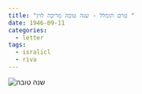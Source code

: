 ```yaml
---
title: "טרם תומלל - שנה טובה מריבה לוין "
date: 1946-09-11
categories:
  - letter
tags:
  - isralicl
  - riva
---
```


![שנה טובה](/pupko-papers/assets/images/1946-09-11-riva-shimon-1.jpg)

